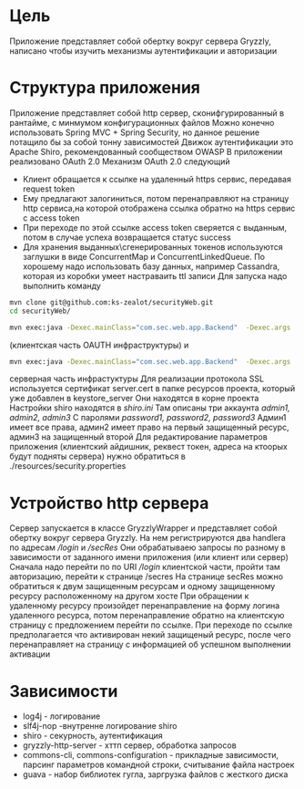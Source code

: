 # Цель

Приложение представляет собой обертку вокруг сервера Gryzzly, написано чтобы изучить механизмы аутентификации и авторизации

# Структура приложения

Приложение представляет собой http сервер, сконифгурированный в рантайме, с минмумом конфигурационных файлов
Можно конечно использовать Spring MVC + Spring Security, но данное решение потащило бы за собой тонну зависимостей
Движок аутентификации это Apache Shiro, рекомендованный сообществом OWASP
В приложении реализовано OAuth 2.0
Механизм OAuth 2.0 следующий
- Клиент обращается к ссылке на удаленный https сервис, передавая request token
- Ему предлагают залогиниться, потом перенаправляют на страницу http сервиса,на которой отображена ссылка
 обратно на https сервис с access token
- При переходе по этой ссылке access token сверяется с выданным, потом в случае успеха возвращается статус success
- Для хранения выданных\сгенерированных токенов используются заглушки в виде ConcurrentMap и ConcurrentLinkedQueue. По
 хорошему надо использовать базу данных, например Cassandra, которая из коробки умеет  настраваить ttl записи
Для запуска надо выполнить команду
```sh
mvn clone git@github.com:ks-zealot/securityWeb.git
cd securityWeb/
```

```sh
mvn exec:java -Dexec.mainClass="com.sec.web.app.Backend"  -Dexec.args '-n OAuth client web application'
```
(клиентская часть OAUTH инфраструктуры)
и
```sh
mvn exec:java -Dexec.mainClass="com.sec.web.app.Backend"  -Dexec.args '-n OAuth server web application'
```
серверная часть инфрастуктуры
Для реализации протокола SSL используется сертификат server.cert в папке ресурсов проекта, который уже добавлен в
 keystore_server
Они находятся в корне проекта
Настройки shiro находятся в *shiro.ini*
Там описаны три аккаунта *admin1, admin2, admin3*
C паролями *password1, password2, password3*
Админ1 имеет все права, админ2 имеет право на первый защищенный ресурс, админ3  на защищенный второй
Для редактирование параметров приложения (клиентский айдишник, реквест токен, адреса на ктоорых будут подняты сервера)
нужно обратиться в ./resources/security.properties
# Устройство http сервера
Сервер запускается в классе GryzzlyWrapper и представляет собой обертку вокруг сервера Gryzzly. На нем регистрируются
 два handlera по адресам */login*  и */secRes*
 Они обрабатываею запросы по разному в зависимости от заданного имени приложения (или клиент или сервер)
 Сначала надо перейти по по URI */login* клиентской части, пройти там авторизацию, перейти к странице /secres
 На странице secRes можно обратиться к двум защищенным ресурсам и одному защищенному ресурсу расположенному на другом хосте
 При обращении к удаленному ресурсу произойдет перенаправление на форму логина удаленного ресурса, потом перенаправление
  обратно на клиентскую страницу с предложением перейти по ссылке.
  При переходе по ссылке предполагается что активирован некий защищеный ресурс, после чего перенаправляет на страницу с
   информацией об успешном выполнении активации
# Зависимости
 * log4j - логирование
 * slf4j-nop -внутренне логирование shiro
 * shiro - секурность, аутентификация
 * gryzzly-http-server - хттп сервер, обработка запросов
 * commons-cli, commons-configuration - прикладные зависимости, парсинг параметров командной строки, считывание файла настроек
 * guava - набор библиотек гугла, заргрузка файлов с жесткого диска